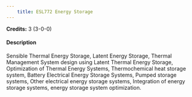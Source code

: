```yaml
---
    title: ESL772 Energy Storage
---
```

**Credits:** 3 (3-0-0)



#### Description 
Sensible Thermal Energy Storage, Latent Energy Storage, Thermal Management System design using Latent Thermal Energy Storage, Optimization of Thermal Energy Systems, Thermochemical heat storage system, Battery Electrical Energy Storage Systems, Pumped storage systems, Other electrical energy storage systems, Integration of energy storage systems, energy storage system optimization.